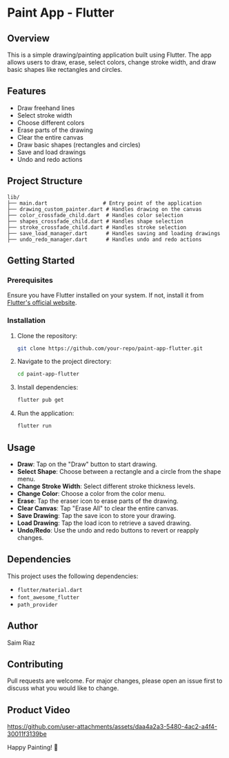 # Paint App - Flutter

## Overview
This is a simple drawing/painting application built using Flutter. The app allows users to draw, erase, select colors, change stroke width, and draw basic shapes like rectangles and circles.

## Features
- Draw freehand lines
- Select stroke width
- Choose different colors
- Erase parts of the drawing
- Clear the entire canvas
- Draw basic shapes (rectangles and circles)
- Save and load drawings
- Undo and redo actions

## Project Structure
```
lib/
├── main.dart                  # Entry point of the application
├── drawing_custom_painter.dart # Handles drawing on the canvas
├── color_crossfade_child.dart  # Handles color selection
├── shapes_crossfade_child.dart # Handles shape selection
├── stroke_crossfade_child.dart # Handles stroke selection
├── save_load_manager.dart      # Handles saving and loading drawings
├── undo_redo_manager.dart      # Handles undo and redo actions
```

## Getting Started
### Prerequisites
Ensure you have Flutter installed on your system. If not, install it from [Flutter's official website](https://flutter.dev/docs/get-started/install).

### Installation
1. Clone the repository:
   ```sh
   git clone https://github.com/your-repo/paint-app-flutter.git
   ```
2. Navigate to the project directory:
   ```sh
   cd paint-app-flutter
   ```
3. Install dependencies:
   ```sh
   flutter pub get
   ```
4. Run the application:
   ```sh
   flutter run
   ```

## Usage
- **Draw**: Tap on the "Draw" button to start drawing.
- **Select Shape**: Choose between a rectangle and a circle from the shape menu.
- **Change Stroke Width**: Select different stroke thickness levels.
- **Change Color**: Choose a color from the color menu.
- **Erase**: Tap the eraser icon to erase parts of the drawing.
- **Clear Canvas**: Tap "Erase All" to clear the entire canvas.
- **Save Drawing**: Tap the save icon to store your drawing.
- **Load Drawing**: Tap the load icon to retrieve a saved drawing.
- **Undo/Redo**: Use the undo and redo buttons to revert or reapply changes.

## Dependencies
This project uses the following dependencies:
- `flutter/material.dart`
- `font_awesome_flutter`
- `path_provider`

## Author
Saim Riaz 

## Contributing
Pull requests are welcome. For major changes, please open an issue first to discuss what you would like to change.

## Product Video
https://github.com/user-attachments/assets/daa4a2a3-5480-4ac2-a4f4-30011f3139be

Happy Painting! 🎨

